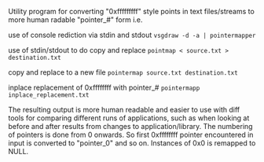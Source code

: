 Utility program for converting "0xfffffffff" style points in text files/streams to more human radable "pointer_#" form i.e.

use of console rediction via stdin and stdout
`vsgdraw -d -a | pointermapper`

use of stdin/stdout to do copy and replace
`pointmap < source.txt > destination.txt`

copy and replace to a new file
`pointermap source.txt destination.txt`

inplace replacement of 0xffffffff with pointer_#
`pointermapp inplace_replacement.txt`

The resulting output is more human readable and easier to use with diff tools for comparing different runs of applications, such as when looking at before and after results from changes to application/library.  The numbering of pointers is done from 0 onwards.  So first 0xffffffff pointer encountered in input is converted to "pointer_0" and so on.  Instances of 0x0 is remapped to NULL.
